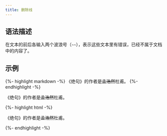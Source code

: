 ```yaml
---
title: 删除线
---
```


## 语法描述

在文本的前后各输入两个波浪号（`~~`），表示这些文本里有错误，已经不属于文档中的内容了。

## 示例

{%- highlight markdown -%}
《绝句》的作者是~~孟浩然~~杜甫。
{%- endhighlight -%}

<div class='exmp'>
  <div class='exmp-container'>
    <p>《绝句》的作者是<s>孟浩然</s>杜甫。</p>
  </div>
</div>

{%- highlight html -%}
<p>《绝句》的作者是<s>孟浩然</s>杜甫。</p>
{%- endhighlight -%}
